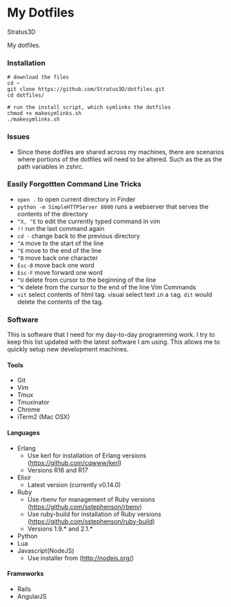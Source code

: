 My Dotfiles
===========

Stratus3D

My dotfiles.

### Installation

    # download the files
    cd ~
    git clone https://github.com/Stratus3D/dotfiles.git
    cd dotfiles/

    # run the install script, which symlinks the dotfiles
    chmod +x makesymlinks.sh
    ./makesymlinks.sh


### Issues

* Since these dotfiles are shared across my machines, there are scenarios where portions of the dotfiles will need to be altered. Such as the as the path variables in zshrc.


### Easily Forgottten Command Line Tricks
* `open .` to open current directory in Finder
* `python -m SimpleHTTPServer 8000` runs a webserver that serves the contents of the directory
* `^X, ^E` to edit the currently typed command in vim
* `!!` run the last command again
* `cd -` change back to the previous directory
* `^A` move to the start of the line
* `^E` move to the end of the line
* `^B` move back one character
* `Esc-B` move back one word
* `Esc-F` move forward one word
* `^U` delete from cursor to the beginning of the line
* `^K` delete from the cursor to the end of the line
Vim Commands
* `vit` select contents of html tag. `v`isual select text `i`n a `t`ag. `dit` would delete the contents of the tag.

### Software
This is software that I need for my day-to-day programming work. I try to keep this list updated with the latest software I am using. This allows me to quickly setup new development machines.

#### Tools
* Git
* Vim
* Tmux
* Tmuxinator
* Chrome
* iTerm2 (Mac OSX)


#### Languages
* Erlang
  * Use kerl for installation of Erlang versions (https://github.com/cqwww/kerl)
  * Versions R16 and R17
* Elixir
  * Latest version (currently v0.14.0)
* Ruby
  * Use rbenv for management of Ruby versions (https://github.com/sstephenson/rbenv)
  * Use ruby-build for installation of Ruby versions (https://github.com/sstephenson/ruby-build)
  * Versions 1.9.\* and 2.1.\*
* Python
* Lua
* Javascript(NodeJS)
  * Use installer from (http://nodejs.org/)

#### Frameworks
* Rails
* AngularJS
